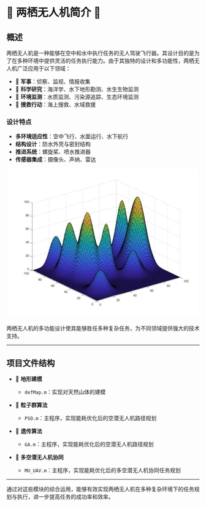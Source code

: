 # 🌟 两栖无人机简介 🌟

## 概述

两栖无人机是一种能够在空中和水中执行任务的无人驾驶飞行器。其设计目的是为了在多种环境中提供灵活的任务执行能力。由于其独特的设计和多功能性，两栖无人机广泛应用于以下领域：

- 🚀 **军事**：侦察、监视、情报收集
- 🌊 **科学研究**：海洋学、水下地形勘测、水生生物监测
- 🌿 **环境监测**：水质监测、污染源追踪、生态环境监测
- 🚁 **搜救行动**：海上搜救、水域救援

### 设计特点

- **多环境适应性**：空中飞行、水面运行、水下航行
- **结构设计**：防水外壳与密封结构
- **推进系统**：螺旋桨、喷水推进器
- **传感器集成**：摄像头、声纳、雷达

<div align="center">
    <img src="https://github.com/AiChiXiaoXiongBingGan/Path-planning-algorithm-of-UAV/blob/main/mountain.jpg" alt="Terrain modeling" width="500"/>
</div>

两栖无人机的多功能设计使其能够胜任多种复杂任务，为不同领域提供强大的技术支持。

---

## 项目文件结构

- 📂 **地形建模**
  - `defMap.m`：实现对天然山体的建模

- 📂 **粒子群算法**
  - `PSO.m`：主程序，实现能耗优化后的空潜无人机路径规划

- 📂 **遗传算法**
  - `GA.m`：主程序，实现能耗优化后的空潜无人机路径规划

- 📂 **多空潜无人机协同**
  - `MU_UAV.m`：主程序，实现能耗优化后的多空潜无人机协同任务规划

---

通过对这些模块的综合运用，能够有效实现两栖无人机在多种复杂环境下的任务规划与执行，进一步提高任务的成功率和效率。



